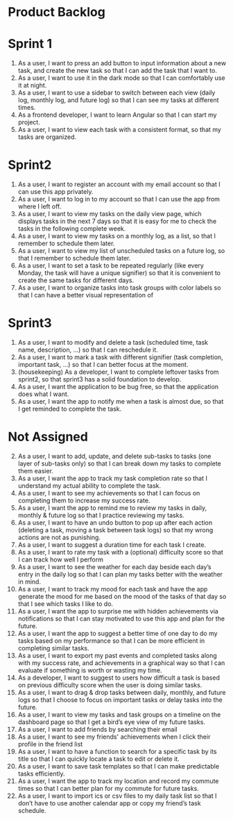﻿# Product Backlog

# Sprint 1

1. As a user, I want to press an add button to input information about a new
   task, and create the new task so that I can add the task that I want to.
2. As a user, I want to use it in the dark mode so that I can comfortably use it
   at night.
3. As a user, I want to use a sidebar to switch between each view (daily log,
   monthly log, and future log) so that I can see my tasks at different times.
4. As a frontend developer, I want to learn Angular so that I can start my
   project.
5. As a user, I want to view each task with a consistent format, so that my
   tasks are organized.

# Sprint2

1. As a user, I want to register an account with my email account so that I can
   use this app privately.
2. As a user, I want to log in to my account so that I can use the app from
   where I left off.
3. As a user, I want to view my tasks on the daily view page, which displays
   tasks in the next 7 days so that it is easy for me to check the tasks in the
   following complete week.
4. As a user, I want to view my tasks on a monthly log, as a list, so that I
   remember to schedule them later.
5. As a user, I want to view my list of unscheduled tasks on a future log, so
   that I remember to schedule them later.
6. As a user, I want to set a task to be repeated regularly (like every Monday,
   the task will have a unique signifier) so that it is convenient to create the
   same tasks for different days.
7. As a user, I want to organize tasks into task groups with color labels so
   that I can have a better visual representation of

# Sprint3

1. As a user, I want to modify and delete a task (scheduled time, task name, description, ...) so that I can reschedule it.
2. As a user, I want to mark a task with different signifier (task completion, important task, …) so that I can better focus at the moment.
3. (housekeeping) As a developer, I want to complete leftover tasks from sprint2, so that sprint3 has a solid foundation to develop.
4. As a user, I want the application to be bug free, so that the application does what I want.
5. As a user, I want the app to notify me when a task is almost due, so that I get reminded to complete the task.

# Not Assigned

2. As a user, I want to add, update, and delete sub-tasks to tasks (one layer of
   sub-tasks only) so that I can break down my tasks to complete them easier.
3. As a user, I want the app to track my task completion rate so that I
   understand my actual ability to complete the task.
4. As a user, I want to see my achievements so that I can focus on completing
   them to increase my success rate.
5. As a user, I want the app to remind me to review my tasks in daily, monthly &
   future log so that I practice reviewing my tasks.
6. As a user, I want to have an undo button to pop up after each action
   (deleting a task, moving a task between task logs) so that my wrong actions
   are not as punishing.
7. As a user, I want to suggest a duration time for each task I create.
8. As a user, I want to rate my task with a (optional) difficulty score so that
   I can track how well I perform
9. As a user, I want to see the weather for each day beside each day’s entry in
   the daily log so that I can plan my tasks better with the weather in mind.
10. As a user, I want to track my mood for each task and have the app generate
    the mood for me based on the mood of the tasks of that day so that I see
    which tasks I like to do.
11. As a user, I want the app to surprise me with hidden achievements via
    notifications so that I can stay motivated to use this app and plan for the
    future.
12. As a user, I want the app to suggest a better time of one day to do my tasks
    based on my performance so that I can be more efficient in completing
    similar tasks.
13. As a user, I want to export my past events and completed tasks along with my
    success rate, and achievements in a graphical way so that I can evaluate if
    something is worth or wasting my time.
14. As a developer, I want to suggest to users how difficult a task is based on
    previous difficulty score when the user is doing similar tasks.
15. As a user, I want to drag & drop tasks between daily, monthly, and future
    logs so that I choose to focus on important tasks or delay tasks into the
    future.
16. As a user, I want to view my tasks and task groups on a timeline on the
    dashboard page so that I get a bird’s eye view of my future tasks.
17. As a user, I want to add friends by searching their email
18. As a user, I want to see my friends' achievements when I click their profile
    in the friend list
19. As a user, I want to have a function to search for a specific task by its
    title so that I can quickly locate a task to edit or delete it.
20. As a user, I want to save task templates so that I can make predictable
    tasks efficiently.
21. As a user, I want the app to track my location and record my commute times
    so that I can better plan for my commute for future tasks.
22. As a user, I want to import ics or csv files to my daily task list so that I
    don’t have to use another calendar app or copy my friend’s task schedule.
